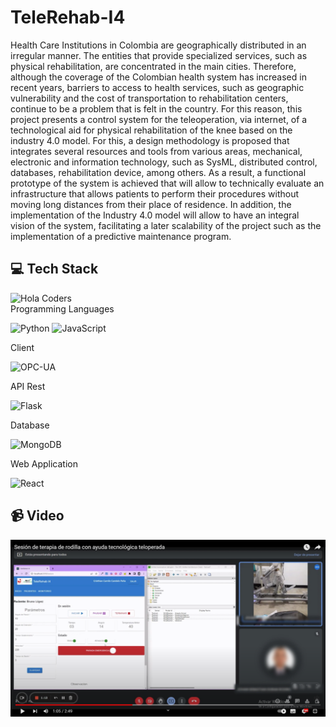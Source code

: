 # TeleRehab-I4
Health Care Institutions in Colombia are geographically distributed in an irregular manner. The entities that provide specialized services, such as physical rehabilitation, are concentrated in the main cities. Therefore, although the coverage of the Colombian health system has increased in recent years, barriers to access to health services, such as geographic vulnerability and the cost of transportation to rehabilitation centers, continue to be a problem that is felt in the country. For this reason, this project presents a control system for the teleoperation, via internet, of a technological aid for physical rehabilitation of the knee based on the industry 4.0 model. For this, a design methodology is proposed that integrates several resources and tools from various areas, mechanical, electronic and information technology, such as SysML, distributed control, databases, rehabilitation device, among others. As a result, a functional prototype of the system is achieved that will allow to technically evaluate an infrastructure that allows patients to perform their procedures without moving long distances from their place of residence. In addition, the implementation of the Industry 4.0 model will allow to have an integral vision of the system, facilitating a later scalability of the project such as the implementation of a predictive maintenance program.

## 💻 Tech Stack
<img align="right" src="https://github.com/GabyLE/TeleRehab-I4/assets/64869954/95a1ec14-063a-491a-92cb-000821336701" alt="Hola Coders" width="650"> 

Programming Languages

![Python](https://img.shields.io/badge/python-3670A0?style=for-the-badge&logo=python&logoColor=ffdd54) ![JavaScript](https://img.shields.io/badge/JavaScript-F7DF1E?style=for-the-badge&logo=JavaScript&logoColor=black)

Client

![OPC-UA](https://img.shields.io/badge/OPCUA-white?style=for-the-badge)

API Rest

![Flask](https://img.shields.io/badge/Flask-black?style=for-the-badge&logo=Flask)

Database

![MongoDB](https://img.shields.io/badge/MongoDB-47A248?style=for-the-badge&logo=MongoDB&logoColor=white)

Web Application

![React](https://img.shields.io/badge/React-61DAFB?style=for-the-badge&logo=React&logoColor=white)

## 📹 Video
[![Video Demonstración](https://github.com/GabyLE/TeleRehab-I4/blob/main/Captura%20de%20pantalla%202023-10-02%20222552.png)](https://youtu.be/IqwulMwbxHs?si=PKZaIxIfOaqsIYiH)
